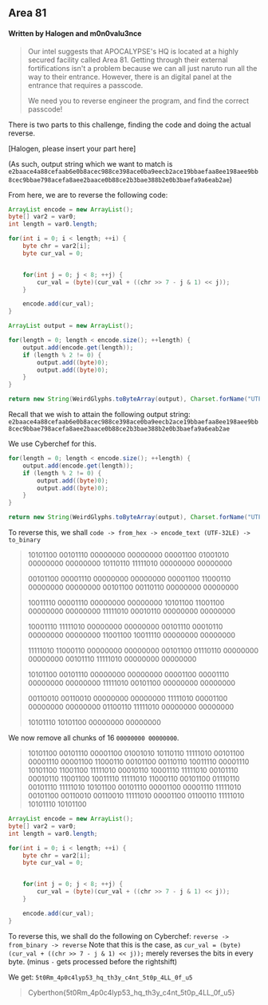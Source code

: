 ## Area 81
#### Written by Halogen and m0n0valu3nce

> Our intel suggests that APOCALYPSE's HQ is located at a highly secured facility called Area 81. Getting through their external fortifications isn't a problem because we can all just naruto run all the way to their entrance. However, there is an digital panel at the entrance that requires a passcode.
>
> We need you to reverse engineer the program, and find the correct passcode!

There is two parts to this challenge, finding the code and doing the actual reverse.

[Halogen, please insert your part here]

(As such, output string which we want to match is `e2baace4a88cefaab6e0b8acec988ce398ace0ba9eecb2ace19bbaefaa8ee198aee9bb8cec9bbae798acefa8aee2baace0b88ce2b3bae388b2e0b3baefa9a6eab2ae`)

From here, we are to reverse the following code:
```java
ArrayList encode = new ArrayList();
byte[] var2 = var0;
int length = var0.length;

for(int i = 0; i < length; ++i) {
    byte chr = var2[i];
    byte cur_val = 0;


    for(int j = 0; j < 8; ++j) {
        cur_val = (byte)(cur_val + ((chr >> 7 - j & 1) << j));
    }

    encode.add(cur_val);
}

ArrayList output = new ArrayList();

for(length = 0; length < encode.size(); ++length) {
    output.add(encode.get(length));
    if (length % 2 != 0) {
        output.add((byte)0);
        output.add((byte)0);
    }
}

return new String(WeirdGlyphs.toByteArray(output), Charset.forName("UTF-32LE"));
```

Recall that we wish to attain the following output string: `e2baace4a88cefaab6e0b8acec988ce398ace0ba9eecb2ace19bbaefaa8ee198aee9bb8cec9bbae798acefa8aee2baace0b88ce2b3bae388b2e0b3baefa9a6eab2ae`

We use Cyberchef for this. 

```java
for(length = 0; length < encode.size(); ++length) {
    output.add(encode.get(length));
    if (length % 2 != 0) {
        output.add((byte)0);
        output.add((byte)0);
    }
}

return new String(WeirdGlyphs.toByteArray(output), Charset.forName("UTF-32LE"));
```
To reverse this, we shall `code -> from_hex -> encode_text (UTF-32LE) -> to_binary`
> 10101100 00101110 00000000 00000000 00001100 01001010 00000000 00000000 10110110 11111010 00000000 00000000 
>
> 00101100 00001110 00000000 00000000 00001100 11000110 00000000 00000000 00101100 00110110 00000000 00000000 
>
> 10011110 00001110 00000000 00000000 10101100 11001100 00000000 00000000 11111010 00010110 00000000 00000000 
>
> 10001110 11111010 00000000 00000000 00101110 00010110 00000000 00000000 11001100 10011110 00000000 00000000 
>
> 11111010 11000110 00000000 00000000 00101100 01110110 00000000 00000000 00101110 11111010 00000000 00000000 
>
> 10101100 00101110 00000000 00000000 00001100 00001110 00000000 00000000 11111010 00101100 00000000 00000000 
>
> 00110010 00110010 00000000 00000000 11111010 00001100 00000000 00000000 01100110 11111010 00000000 00000000 
>
> 10101110 10101100 00000000 00000000

We now remove all chunks of 16 `00000000 00000000`. 

> 10101100 00101110 00001100 01001010 10110110 11111010 
> 00101100 00001110 00001100 11000110 00101100 00110110 
> 10011110 00001110 10101100 11001100 11111010 00010110 
> 10001110 11111010 00101110 00010110 11001100 10011110 
> 11111010 11000110 00101100 01110110 00101110 11111010 
> 10101100 00101110 00001100 00001110 11111010 00101100 
> 00110010 00110010 11111010 00001100 01100110 11111010 
> 10101110 10101100

```java
ArrayList encode = new ArrayList();
byte[] var2 = var0;
int length = var0.length;

for(int i = 0; i < length; ++i) {
    byte chr = var2[i];
    byte cur_val = 0;


    for(int j = 0; j < 8; ++j) {
        cur_val = (byte)(cur_val + ((chr >> 7 - j & 1) << j));
    }

    encode.add(cur_val);
}
```
To reverse this, we shall do the following on Cyberchef: 
`reverse -> from_binary -> reverse`
Note that this is the case, as `cur_val = (byte)(cur_val + ((chr >> 7 - j & 1) << j));` merely reverses the bits in every byte. (minus `-` gets processed before the rightshift)

We get: `5t0Rm_4p0c4lyp53_hq_th3y_c4nt_5t0p_4LL_0f_u5`

> Cyberthon{5t0Rm_4p0c4lyp53_hq_th3y_c4nt_5t0p_4LL_0f_u5}